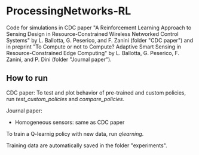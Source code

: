 # ProcessingNetworks-RL
Code for simulations in CDC paper "A Reinforcement Learning Approach to Sensing Design in Resource-Constrained Wireless Networked Control Systems" by L. Ballotta, G. Peserico, and F. Zanini (folder "CDC paper") and in preprint "To Compute or not to Compute? Adaptive Smart Sensing in Resource-Constrained Edge Computing" by L. Ballotta, G. Peserico, F. Zanini, and P. Dini (folder "Journal paper").

## How to run
CDC paper: To test and plot behavior of pre-trained and custom policies,
run _test_custom_policies_ and _compare_policies_.

Journal paper:
- Homogeneous sensors: same as CDC paper

To train a Q-learnig policy with new data,
run _qlearning_.

Training data are automatically saved in the folder "experiments".
